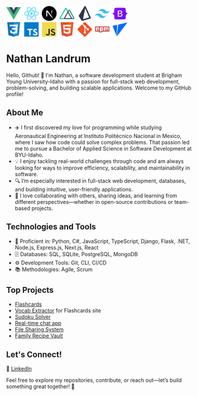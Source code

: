 <div>
  <img src="https://github.com/devicons/devicon/blob/master/icons/vuejs/vuejs-original.svg?raw=true" title="Vue" alt="Vue" width="40" height="40">&nbsp;
  <img src="https://github.com/devicons/devicon/blob/master/icons/react/react-original.svg?raw=true" title="React" alt="React" width="40" height="40">&nbsp;
  <img src="https://github.com/devicons/devicon/blob/master/icons/nextjs/nextjs-original.svg?raw=true" title="Next.js" alt="Next.js" width="40" height="40">&nbsp;
  <img src="https://github.com/devicons/devicon/blob/master/icons/nuxtjs/nuxtjs-original.svg?raw=true" title="Nuxt.js" alt="Nuxt.js" width="40" height="40">&nbsp;
  <img src="https://github.com/devicons/devicon/blob/master/icons/prisma/prisma-original.svg?raw=true" title="Prisma" alt="Prisma" width="40" height="40">&nbsp;
  <img src="https://github.com/devicons/devicon/blob/master/icons/tailwindcss/tailwindcss-original.svg?raw=true" title="Tailwind CSS" alt="Tailwind CSS" width="40" height="40">&nbsp;
  <img src="https://github.com/devicons/devicon/blob/master/icons/bootstrap/bootstrap-original.svg?raw=true" title="Bootstrap" alt="Bootstrap" width="40" height="40">&nbsp;
</div>

<div>
  <img src="https://github.com/devicons/devicon/blob/master/icons/css3/css3-original.svg?raw=true" title="CSS3" alt="CSS3" width="40" height="40">&nbsp;
  <img src="https://github.com/devicons/devicon/blob/master/icons/typescript/typescript-original.svg?raw=true" title="TypeScript" alt="TypeScript" width="40" height="40">&nbsp;
  <img src="https://github.com/devicons/devicon/blob/master/icons/javascript/javascript-original.svg?raw=true" title="JavaScript" alt="JavaScript" width="40" height="40">&nbsp;
  <img src="https://github.com/devicons/devicon/blob/master/icons/html5/html5-original.svg?raw=true" title="HTML5" alt="HTML5" width="40" height="40">&nbsp;
  <img src="https://github.com/devicons/devicon/blob/master/icons/git/git-original.svg?raw=true" title="Git" alt="Git" width="40" height="40">&nbsp;
  <img src="https://github.com/devicons/devicon/blob/master/icons/npm/npm-original-wordmark.svg?raw=true" title="npm" alt="npm" width="40" height="40">&nbsp;
  <img src="https://github.com/devicons/devicon/blob/master/icons/vite/vite-original.svg?raw=true" title="Vite" alt="Vite" width="40" height="40">&nbsp;
</div>


# Nathan Landrum

Hello, Github! 👋
I'm Nathan, a software development student at Brigham Young University-Idaho with a passion for full-stack web development, problem-solving, and building scalable applications. Welcome to my GitHub profile!

## About Me

- ✈️ I first discovered my love for programming while studying Aeronautical Engineering at Instituto Politécnico Nacional in Mexico, where I saw how code could solve complex problems. That passion led me to pursue a Bachelor of Applied Science in Software Development at BYU-Idaho.
- 💡 I enjoy tackling real-world challenges through code and am always looking for ways to improve efficiency, scalability, and maintainability in software.
- 🔍 I’m especially interested in full-stack web development, databases, and building intuitive, user-friendly applications.
- 🤝 I love collaborating with others, sharing ideas, and learning from different perspectives—whether in open-source contributions or team-based projects.

## Technologies and Tools

- 🔧 Proficient in: Python, C#, JavaScript, TypeScript, Django, Flask, .NET, Node.js, Express.js, Next.js, React
- 🗄️ Databases: SQL, SQLite, PostgreSQL, MongoDB
- ⚙️ Development Tools: Git, CLI, CI/CD
- 📚 Methodologies: Agile, Scrum

## Top Projects
- [Flashcards](https://flashcard-site-gold.vercel.app/)
- [Vocab Extractor](https://chromewebstore.google.com/detail/vocab-extractor/mdgbblkeiiflhnfhipkholfpbmpdfpfo?hl=en) for Flashcards site
- [Sudoku Solver](https://sudokusolver-production-12d5.up.railway.app/)
- [Real-time chat app](https://chat-app-sandy-phi-61.vercel.app/)
- [File Sharing System](https://file-sharing-system-psi.vercel.app/)
- [Family Recipe Vault](https://family-recipe-vault.vercel.app/)

## Let's Connect!

💼 [LinkedIn](https://www.linkedin.com/in/nathan-landrum-dev/)



Feel free to explore my repositories, contribute, or reach out—let’s build something great together! 🚀
